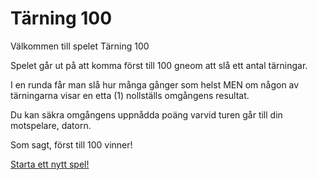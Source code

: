 Tärning 100
=================

Välkommen till spelet Tärning 100


Spelet går ut på att komma först till 100 gneom att slå ett antal tärningar.

I en runda får man slå hur många gånger som helst MEN om någon av tärningarna visar en etta (1) nollställs omgångens resultat.

Du kan säkra omgångens uppnådda poäng varvid turen går till din motspelare, datorn.

Som sagt, först till 100 vinner!



[Starta ett nytt spel!](dice/init)
